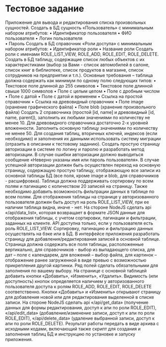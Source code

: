 # Тестовое задание
Приложение для вывода и редактирования списка произвольных сущностей. 
Создать в БД сущность «Пользователь» с минимальным набором атрибутов:
•	Идентификатор пользователя
•	ФИО пользователя
•	Логин пользователя      
•	Пароль
Создать в БД справочник «Роли доступа» с минимальным набором атрибутов:
•	Идентификатор роли
•	Название роли
Создать роли с именами ROLE_LIST_VIEW, ROLE_ADD, ROLE_EDIT, ROLE_DELETE.
Создать в БД таблицу, содержащие список любых объектов с их характеристиками (выбор за Вами - список автомобилей в салоне, список книг в библиотеке, список продуктов в магазине, список сотрудников на предприятии и т.п.). Основные требования – таблица должна содержать как минимум по одному полю следующих типов:
•	Текстовое поле длинной до 255 символов
•	Текстовое поле длинной свыше 1000 символов
•	Поле с целым целом
•	Поле с дробным числом
•	Поле с датой
•	Поле с датой и временем
•	Ссылка на простой справочник
•	Ссылка на древовидный справочник
•	Поле image (хранение графического файла)
•	Поле blob (хранение произвольного файла)
Создать 2 справочника (простой [id, name] и древовидный [id, name, parent]), заполнить их любыми значениями по количеству не менее 10. Для древовидного справочника достаточно 2-х уровней вложенности.
Заполнить основную таблицу значениями по количеству не менее 50.
Для создания таблиц, вторичных ключей, индексов (если необходимо) и заполнения их данными использовать систему миграции (отразить в описании к тестовому заданию).
Создать простую страницу авторизации в системе по логину и паролю и разработать метод авторизации. В случае ошибки авторизации должно выводиться сообщение «Неверно указаны имя или пароль пользователя». В случае успешной авторизации должен быть осуществлен переход на основную страницу, содержащую простую таблицу, отображающую все записи из основной таблицы БД (все поля, кроме image и blob, для справочников - расшифровка). Таблица должна поддерживать сортировку по всем полям и пагинацию с количеством 20 записей на страницу. Также необходимо добавить возможность фильтрации данных в таблице по всем полям.
Для отображения таблицы на странице у авторизованного пользователя должен быть доступ на роль ROLE_LIST_VIEW, при ее наличии таблица видна, иначе - нет.
На стороне NodeJS сделать api «/api/data_list», которая возвращает в формате JSON данные для отображения таблицы, с учетом сортировки, пагинации и фильтрации, заданных на клиенте. API доступна только, если у пользователя есть роль ROLE_LIST_VIEW. Сортировку, пагинацию и фильтрацию данных осуществлять на бэке или в БД.
В интерфейсе приложения разработать страницу для добавления/редактирования записей в основной таблице. Страница должна содержать все поля таблицы, расположенные вертикально, для справочников - выбор из выпадающего списка, для дат – поле с календарем, для вложений – выбор файла, для картинок – отображение ранее загруженной в виде превью с возможностью прикрепления другой картинки. Ряд полей сделать обязательными для заполнения по вашему выбору.
На странице с основной таблицей добавить кнопки «Добавить», «Изменить», «Удалить». Видимость (или доступность) кнопок определяется наличием у авторизованного пользователя доступа к ролям ROLE_ADD, ROLE_EDIT, ROLE_DELETE соответственно. Кнопки «Добавить» и «Изменить» открывают страницу для добавления новой или для редактирования выделенной в списке записи. На стороне NodeJS сделать api «/api/get_data» (получение данных для формы редактирования, доступ к апи по роли ROLE_EDIT), «/api/edit_data» (добавление/изменение записи, доступ к апи по роли ROLE_EDIT), «/api/delete_data» (удаление выбранной записи, доступ к апи по роли ROLE_DELETE).
Результат работы передать в виде архива с исходными кодами, включающий также скрипт для создания и заполнения таблиц БД и инструкцию по установке и запуску приложения.

